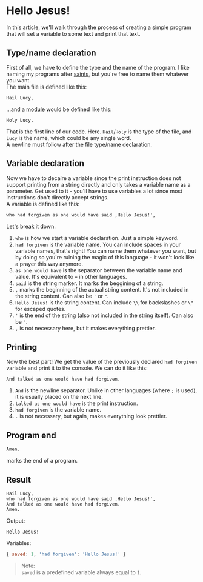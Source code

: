 # Hello Jesus!

In this article, we'll walk through the process of creating a simple program that will set a variable to some text and print that text.

## Type/name declaration
First of all, we have to define the type and the name of the program. I like naming my programs after [saints](https://www.britannica.com/topic/list-of-saints-2061264), but you're free to name them whatever you want.\
The main file is defined like this:
```
Hail Lucy,
```
...and a [module](modules.md) would be defined like this:
```
Holy Lucy,
```
That is the first line of our code. Here. `Hail`/`Holy` is the type of the file, and `Lucy` is the name, which could be any single word.\
A newline must follow after the file type/name declaration.

## Variable declaration
Now we have to decalre a variable since the print instruction does not support printing from a string directly and only takes a variable name as a parameter. Get used to it - you'll have to use variables a lot since most instructions don't directly accept strings.\
A variable is defined like this:
```
who had forgiven as one would have said ,Hello Jesus!',
```
Let's break it down.
1. `who` is how we start a variable declaration. Just a simple keyword.
2. `had forgiven` is the variable name. You can include spaces in your variable names, that's right! You can name them whatever you want, but by doing so you're ruining the magic of this language - it won't look like a prayer this way anymore.
3. `as one would have` is the separator between the variable name and value. It's equivalent to `=` in other languages.
4. `said` is the string marker. It marks the beggining of a string.
5. `,` marks the beginning of the actual string content. It's not included in the string content. Can also be `'` or `"`.
6. `Hello Jesus!` is the string content. Can include `\\` for backslashes or `\"` for escaped quotes.
7. `'` is the end of the string (also not included in the string itself). Can also be `"`.
8. `,` is not necessary here, but it makes everything prettier.

## Printing
Now the best part! We get the value of the previously declared `had forgiven` variable and print it to the console. We can do it like this:
```
And talked as one would have had forgiven.
```
1. `And` is the newline separator. Unlike in other languages (where `;` is used), it is usually placed on the next line.
2. `talked as one would have` is the print instruction.
3. `had forgiven` is the variable name.
4. `.` is not necessary, but again, makes everything look prettier.

## Program end
```
Amen.
```
marks the end of a program.

## Result
```
Hail Lucy,
who had forgiven as one would have said ,Hello Jesus!',
And talked as one would have had forgiven.
Amen.
```
Output:
```
Hello Jesus!
```
Variables:
```js
{ saved: 1, 'had forgiven': 'Hello Jesus!' }
```

> Note:\
> `saved` is a predefined variable always equal to `1`.